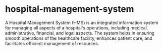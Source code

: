 # hospital-management-system
 A Hospital Management System (HMS) is an integrated information system for managing all aspects of a hospital's operations, including medical, administrative, financial, and legal aspects. The system helps in ensuring smooth operations of the healthcare facility, enhances patient care, and facilitates efficient management of resources.
